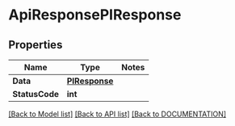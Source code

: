 # ApiResponsePIResponse

## Properties
Name | Type | Notes
------------ | ------------- | -------------
**Data** | **[**PIResponse**](../Model/PIResponse.md)**
**StatusCode** | **int**

[[Back to Model list]](../../DOCUMENTATION.md#documentation-for-models) [[Back to API list]](../../DOCUMENTATION.md#documentation-for-api-endpoints) [[Back to DOCUMENTATION]](../../DOCUMENTATION.md)
